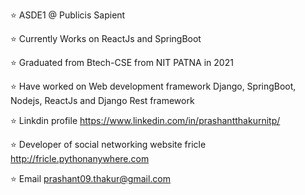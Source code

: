 ⭐ ASDE1 @ Publicis Sapient

⭐ Currently Works on ReactJs and SpringBoot

⭐ Graduated from Btech-CSE from NIT PATNA in 2021

⭐ Have worked on Web development framework Django, SpringBoot, Nodejs, ReactJs and Django Rest framework

⭐ Linkdin profile https://www.linkedin.com/in/prashantthakurnitp/

⭐ Developer  of social networking website fricle http://fricle.pythonanywhere.com

⭐ Email prashant09.thakur@gmail.com


